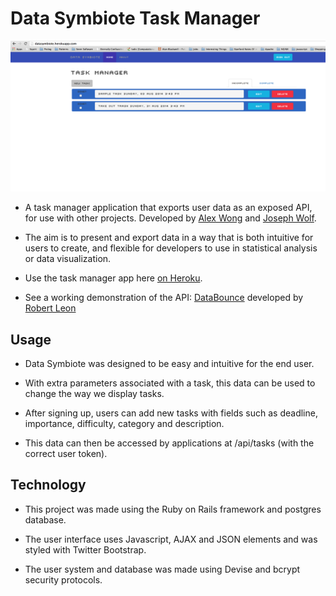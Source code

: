 Data Symbiote Task Manager
=========================
![](public/DataSymbiote.png)

- A task manager application that exports user data as an exposed API, for use with other projects. Developed by [Alex Wong] and [Joseph Wolf].

- The aim is to present and export data in a way that is both intuitive for users to create, and flexible for developers to use in statistical analysis or data visualization.

- Use the task manager app here [on Heroku].

- See a working demonstration of the API: [DataBounce] developed by [Robert Leon]

## Usage

- Data Symbiote was designed to be easy and intuitive for the end user. 

- With extra parameters associated with a task, this data can be used to change the way we display tasks.

- After signing up, users can add new tasks with fields such as deadline, importance, difficulty, category and description.

- This data can then be accessed by applications at /api/tasks (with the correct user token).

## Technology

- This project was made using the Ruby on Rails framework and postgres database.

- The user interface uses Javascript, AJAX and JSON elements and was styled with Twitter Bootstrap.

- The user system and database was made using Devise and bcrypt security protocols.


[Alex Wong]:https://github.com/mazzastar
[Joseph Wolf]:https://github.com/josephwolf
[on Heroku]:http://datasymbiote.herokuapp.com/
[DataBounce]:https://github.com/llexileon/datavisual
[Robert Leon]:https://github.com/llexileon
